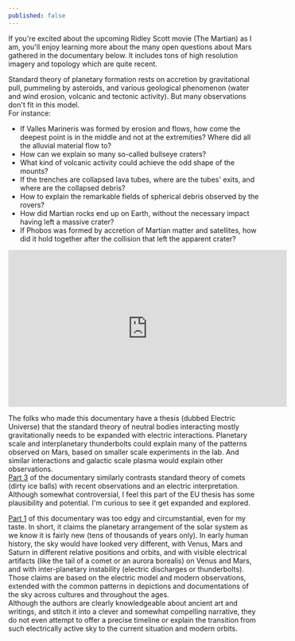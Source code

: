 ```yaml
---
published: false
---
```


If you're excited about the upcoming Ridley Scott movie (The Martian) as I am, you'll enjoy learning more about the many open questions about Mars gathered in the documentary below. It includes tons of high resolution imagery and topology which are quite recent.

Standard theory of planetary formation rests on accretion by gravitational pull, pummeling by asteroids, and various geological phenomenon (water and wind erosion, volcanic and tectonic activity). But many observations don't fit in this model.  
For instance: 

* If Valles Marineris was formed by erosion and flows, how come the deepest point is in the middle and not at the extremities? Where did all the alluvial material flow to? 
* How can we explain so many so-called bullseye craters?
* What kind of volcanic activity could achieve the odd shape of the mounts?
* If the trenches are collapsed lava tubes, where are the tubes' exits, and where are the collapsed debris?
* How to explain the remarkable fields of spherical debris observed by the rovers?
* How did Martian rocks end up on Earth, without the necessary impact having left a massive crater?
* If Phobos was formed by accretion of Martian matter and satellites, how did it hold together after the collision that left the apparent crater?

<iframe width="560" height="315" src="https://www.youtube.com/embed/tRV1e5_tB6Y" frameborder="0" allowfullscreen></iframe>

The folks who made this documentary have a thesis (dubbed Electric Universe) that the standard theory of neutral bodies interacting mostly gravitationally needs to be expanded with electric interactions. Planetary scale and interplanetary thunderbolts could explain many of the patterns observed on Mars, based on smaller scale experiments in the lab. And similar interactions and galactic scale plasma would explain other observations.   
[Part 3](https://www.youtube.com/watch?v=34wtt2EUToo) of the documentary similarly contrasts standard theory of comets (dirty ice balls) with recent observations and an electric interpretation.
Although somewhat controversial, I feel this part of the EU thesis has some plausibility and potential. I'm curious to see it get expanded and explored.  

[Part 1](https://www.youtube.com/watch?v=t7EAlTcZFwY) of this documentary was too edgy and circumstantial, even for my taste. In short, it claims the planetary arrangement of the solar system as we know it is fairly new (tens of thousands of years only). In early human history, the sky would have looked very different, with Venus, Mars and Saturn in different relative positions and orbits, and with visible electrical artifacts (like the tail of a comet or an aurora borealis) on Venus and Mars, and with inter-planetary instability (electric discharges or thunderbolts). Those claims are based on the electric model and modern observations, extended with the common patterns in depictions and documentations of the sky across cultures and throughout the ages.  
Although the authors are clearly knowledgeable about ancient art and writings, and stitch it into a clever and somewhat compelling narrative, they do not even attempt to offer a precise timeline or explain the transition from such electrically active sky to the current situation and modern orbits.

